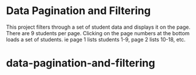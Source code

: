 # Data Pagination and Filtering

This project filters through a set of student data and displays it on the page. There are 9 students per page. Clicking on the page numbers at the bottom loads a set of students. ie page 1 lists students 1-9, page 2 lists 10-18, etc.
# data-pagination-and-filtering
